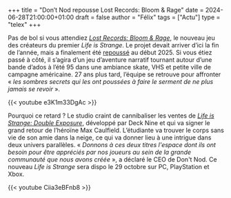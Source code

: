 +++
title = "Don’t Nod repousse Lost Records: Bloom & Rage"
date = 2024-06-28T21:00:00+01:00
draft = false
author = "Félix"
tags = ["Actu"]
type = "telex"
+++

Pas de bol si vous attendiez *[Lost Records: Bloom & Rage](https://store.steampowered.com/app/1902960/Lost_Records_Bloom__Rage/)*, le nouveau jeu des créateurs du premier *Life is Strange*. Le projet devait arriver d’ici la fin de l’année, mais a finalement été [repoussé](https://www.dontnod-bourse.com/en/financial-information/press-releases?ID=ACTUS-0-86489) au début 2025. Si vous étiez passé à côté, il s’agira d’un jeu d’aventure narratif tournant autour d’une bande d’ados à l’été 95 dans une ambiance skate, VHS et petite ville de campagne américaine. 27 ans plus tard, l’équipe se retrouve pour affronter « *les sombres secrets qui les ont poussées à faire le serment de ne plus jamais se revoir* ».

{{< youtube e3K1m33DgAc >}}

Pourquoi ce retard ? Le studio craint de cannibaliser les ventes de *[Life is Strange: Double Exposure](https://store.steampowered.com/app/1874000/Life_is_Strange_Double_Exposure/)*, développé par Deck Nine et qui va signer le grand retour de l’héroïne Max Caulfield. L’étudiante va trouver le corps sans vie de son amie dans la neige, ce qui va donner lieu à une intrigue dans deux univers parallèles. « *Donnons à ces deux titres l'espace dont ils ont besoin pour être appréciés par nos joueurs au sein de la grande communauté que nous avons créée* », a déclaré le CEO de Don't Nod. Ce nouveau *Life is Strange* sera dispo le 29 octobre sur PC, PlayStation et Xbox. 

{{< youtube Ciia3eBFnb8 >}}